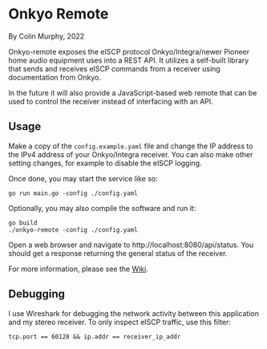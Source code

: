 # Onkyo Remote

By Colin Murphy, 2022

Onkyo-remote exposes the eISCP protocol Onkyo/Integra/newer Pioneer home audio
equipment uses into a REST API. It utilizes a self-built library that sends and
receives eISCP commands from a receiver using documentation from Onkyo. 

In the future it will also provide a JavaScript-based web remote that can be
used to control the receiver instead of interfacing with an API.

## Usage

Make a copy of the `config.example.yaml` file and change the IP address to
the IPv4 address of your Onkyo/Integra receiver. You can also make other
setting changes, for example to disable the eISCP logging. 

Once done, you may start the service like so:

    go run main.go -config ./config.yaml

Optionally, you may also compile the software and run it:

    go build
    ./onkyo-remote -config ./config.yaml

Open a web browser and navigate to http://localhost:8080/api/status. You should
get a response returning the general status of the receiver.

For more information, please see the [Wiki][0].

## Debugging

I use Wireshark for debugging the network activity between this application
and my stereo receiver. To only inspect eISCP traffic, use this filter:

    tcp.port == 60128 && ip.addr == receiver_ip_addr

[0]: https://github.com/colinmurphy1/onkyo-remote/wiki
